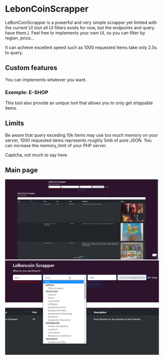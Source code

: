 # LebonCoinScrapper

LeBonCoinScrapper is a powerful and very simple scrapper yet limited with the current UI (not all UI filters exists for now, but the endpoints and query have them.).
Feel free to implements your own UI, so you can filter by region, price...

It can achieve excellent speed such as 1000 requested items take only 2.5s to query. 

## Custom features
You can implements whatever you want.

### Exemple: E-SHOP
This tool also provide an unique tool that allows you to only get shippable items.



## Limits
Be aware that query exceding 10k items may use too much memory on your server, 1000 requested items represents roughly 5mb of pure JSON. You can increase the memory_limit of your PHP server.

Captcha, not much to say here.


## Main page
![Cannot find image check 'uses' folder](uses/aSearch.png)
![Cannot find image check 'uses' folder](uses/categories.png)